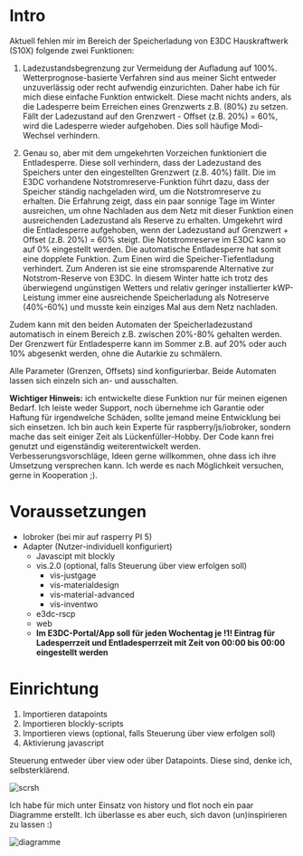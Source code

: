 # Intro
Aktuell fehlen mir im Bereich der Speicherladung von E3DC Hauskraftwerk (S10X) folgende zwei Funktionen:
1. Ladezustandsbegrenzung zur Vermeidung der Aufladung auf 100%. Wetterprognose-basierte Verfahren sind aus meiner Sicht entweder unzuverlässig oder recht aufwendig einzurichten. Daher habe ich für mich diese einfache Funktion entwickelt. Diese macht nichts anders, als die Ladesperre beim Erreichen eines Grenzwerts z.B. (80%) zu setzen. Fällt der Ladezustand auf den Grenzwert - Offset (z.B. 20%) = 60%, wird die Ladesperre wieder aufgehoben. Dies soll häufige Modi-Wechsel verhindern. 

2. Genau so, aber mit dem umgekehrten Vorzeichen funktioniert die Entladesperre. Diese soll verhindern, dass der Ladezustand des Speichers unter den eingestellten Grenzwert (z.B. 40%) fällt. Die im E3DC vorhandene Notstromreserve-Funktion führt dazu, dass der Speicher ständig nachgeladen wird, um die Notstromreserve zu erhalten. Die Erfahrung zeigt, dass ein paar sonnige Tage im Winter ausreichen, um ohne Nachladen aus dem Netz mit dieser Funktion einen ausreichenden Ladezustand als Reserve zu erhalten. Umgekehrt wird die Entladesperre aufgehoben, wenn der Ladezustand auf Grenzwert + Offset (z.B. 20%) = 60% steigt. Die Notstromreserve im E3DC kann so auf 0% eingestellt werden. Die automatische Entladesperre hat somit eine dopplete Funktion. Zum Einen wird die Speicher-Tiefentladung verhindert. Zum Anderen ist sie eine stromsparende Alternative zur Notstrom-Reserve von E3DC. In diesem Winter hatte ich trotz des überwiegend ungünstigen Wetters und relativ geringer installierter kWP-Leistung immer eine ausreichende Speicherladung als Notreserve (40%-60%) und musste kein einziges Mal aus dem Netz nachladen.   

Zudem kann mit den beiden Automaten der Speicherladezustand automatisch in einem Bereich z.B. zwischen 20%-80% gehalten werden. Der Grenzwert für Entladesperre kann im Sommer z.B. auf 20% oder auch 10% abgesenkt werden, ohne die Autarkie zu schmälern.

Alle Parameter (Grenzen, Offsets) sind konfigurierbar. Beide Automaten lassen sich einzeln sich an- und ausschalten.

**Wichtiger Hinweis:** ich entwickelte diese Funktion nur für meinen eigenen Bedarf. Ich leiste weder Support, noch übernehme ich Garantie oder Haftung für irgendwelche Schäden, sollte jemand meine Entwicklung bei sich einsetzen. Ich bin auch kein Experte für raspberry/js/iobroker, sondern mache das seit einiger Zeit als Lückenfüller-Hobby.
Der Code kann frei genutzt und eigenständig weiterentwickelt werden. Verbesserungsvorschläge, Ideen gerne willkommen, ohne dass ich ihre Umsetzung versprechen kann. Ich werde es nach Möglichkeit versuchen, gerne in Kooperation ;). 

# Voraussetzungen
- Iobroker (bei mir auf rasperry PI 5)
- Adapter (Nutzer-individuell konfiguriert)
  - Javascipt mit blockly
  - vis.2.0 (optional, falls Steuerung über view erfolgen soll)
    - vis-justgage
    - vis-materialdesign
    - vis-material-advanced
    - vis-inventwo
  - e3dc-rscp
  - web
  - **Im E3DC-Portal/App soll für jeden Wochentag je !1! Eintrag für Ladesperrzeit und Entladesperrzeit mit Zeit von 00:00 bis 00:00 eingestellt werden**


# Einrichtung

1.	Importieren datapoints
2.	Importieren blockly-scripts
3.	Importieren views (optional, falls Steuerung über view erfolgen soll)
4.	Aktivierung javascript

Steuerung entweder über view oder über Datapoints. Diese sind, denke ich, selbsterklärend.
   
![scrsh](https://github.com/somethingcreator/e3dc_chargelimitmanager/assets/160220332/1254350b-c2c5-4d4e-8a5d-5bb56f226602)

Ich habe für mich unter Einsatz von history und flot noch ein paar Diagramme erstellt. Ich überlasse es aber euch, sich davon (un)inspirieren zu lassen :)

![diagramme](https://github.com/somethingcreator/e3dc_chargelimitmanager/assets/160220332/2b440320-9958-4195-8794-e392a10304f5)
